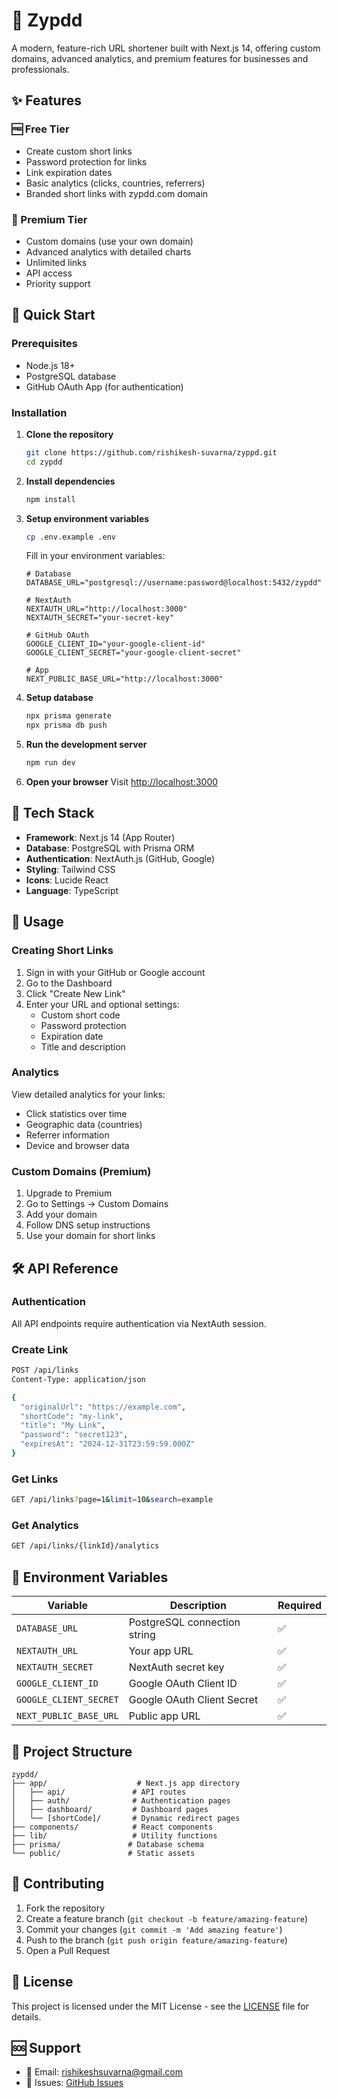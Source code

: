 # 🔗 Zypdd

A modern, feature-rich URL shortener built with Next.js 14, offering custom domains, advanced analytics, and premium features for businesses and professionals.

## ✨ Features

### 🆓 Free Tier
- Create custom short links
- Password protection for links
- Link expiration dates
- Basic analytics (clicks, countries, referrers)
- Branded short links with zypdd.com domain

### 👑 Premium Tier
- Custom domains (use your own domain)
- Advanced analytics with detailed charts
- Unlimited links
- API access
- Priority support

## 🚀 Quick Start

### Prerequisites
- Node.js 18+ 
- PostgreSQL database
- GitHub OAuth App (for authentication)

### Installation

1. **Clone the repository**
   ```bash
   git clone https://github.com/rishikesh-suvarna/zyppd.git
   cd zypdd
   ```

2. **Install dependencies**
   ```bash
   npm install
   ```

3. **Setup environment variables**
   ```bash
   cp .env.example .env
   ```
   
   Fill in your environment variables:
   ```env
   # Database
   DATABASE_URL="postgresql://username:password@localhost:5432/zypdd"
   
   # NextAuth
   NEXTAUTH_URL="http://localhost:3000"
   NEXTAUTH_SECRET="your-secret-key"
   
   # GitHub OAuth
   GOOGLE_CLIENT_ID="your-google-client-id"
   GOOGLE_CLIENT_SECRET="your-google-client-secret"
   
   # App
   NEXT_PUBLIC_BASE_URL="http://localhost:3000"
   ```

4. **Setup database**
   ```bash
   npx prisma generate
   npx prisma db push
   ```

5. **Run the development server**
   ```bash
   npm run dev
   ```

6. **Open your browser**
   Visit [http://localhost:3000](http://localhost:3000)

## 🔧 Tech Stack

- **Framework**: Next.js 14 (App Router)
- **Database**: PostgreSQL with Prisma ORM
- **Authentication**: NextAuth.js (GitHub, Google)
- **Styling**: Tailwind CSS
- **Icons**: Lucide React
- **Language**: TypeScript

## 📖 Usage

### Creating Short Links

1. Sign in with your GitHub or Google account
2. Go to the Dashboard
3. Click "Create New Link"
4. Enter your URL and optional settings:
   - Custom short code
   - Password protection
   - Expiration date
   - Title and description

### Analytics

View detailed analytics for your links:
- Click statistics over time
- Geographic data (countries)
- Referrer information
- Device and browser data

### Custom Domains (Premium)

1. Upgrade to Premium
2. Go to Settings → Custom Domains
3. Add your domain
4. Follow DNS setup instructions
5. Use your domain for short links

## 🛠️ API Reference

### Authentication
All API endpoints require authentication via NextAuth session.

### Create Link
```bash
POST /api/links
Content-Type: application/json

{
  "originalUrl": "https://example.com",
  "shortCode": "my-link",
  "title": "My Link",
  "password": "secret123",
  "expiresAt": "2024-12-31T23:59:59.000Z"
}
```

### Get Links
```bash
GET /api/links?page=1&limit=10&search=example
```

### Get Analytics
```bash
GET /api/links/{linkId}/analytics
```

## 🔐 Environment Variables

| Variable | Description | Required |
|----------|-------------|----------|
| `DATABASE_URL` | PostgreSQL connection string | ✅ |
| `NEXTAUTH_URL` | Your app URL | ✅ |
| `NEXTAUTH_SECRET` | NextAuth secret key | ✅ |
| `GOOGLE_CLIENT_ID` | Google OAuth Client ID | ✅ |
| `GOOGLE_CLIENT_SECRET` | Google OAuth Client Secret | ✅ |
| `NEXT_PUBLIC_BASE_URL` | Public app URL | ✅ |

## 📁 Project Structure

```
zypdd/
├── app/                    # Next.js app directory
│   ├── api/               # API routes
│   ├── auth/              # Authentication pages
│   ├── dashboard/         # Dashboard pages
│   └── [shortCode]/       # Dynamic redirect pages
├── components/            # React components
├── lib/                   # Utility functions
├── prisma/               # Database schema
└── public/               # Static assets
```

## 🤝 Contributing

1. Fork the repository
2. Create a feature branch (`git checkout -b feature/amazing-feature`)
3. Commit your changes (`git commit -m 'Add amazing feature'`)
4. Push to the branch (`git push origin feature/amazing-feature`)
5. Open a Pull Request

## 📝 License

This project is licensed under the MIT License - see the [LICENSE](LICENSE) file for details.

## 🆘 Support

- 📧 Email: rishikeshsuvarna@gmail.com
- 🐛 Issues: [GitHub Issues](https://github.com/rishikesh-suvarna/zypdd/issues)